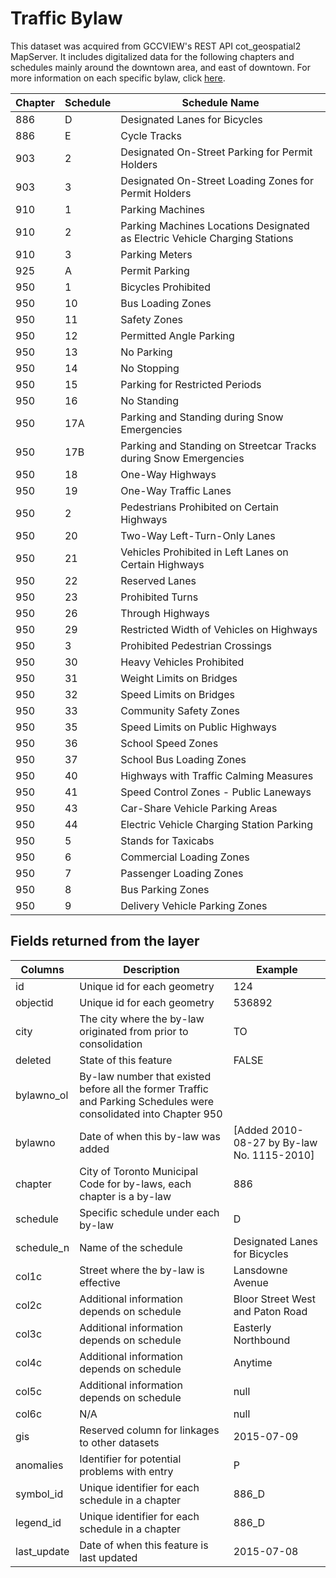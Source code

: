 # Traffic Bylaw 

This dataset was acquired from GCCVIEW's REST API cot_geospatial2 MapServer. It includes digitalized data for the following chapters and schedules mainly around the downtown area, and east of downtown. For more information on each specific bylaw, click [here](https://www.toronto.ca/legdocs/bylaws/lawmcode.htm#III).


| Chapter | Schedule | Schedule Name                                                                 |
|---------|----------|-------------------------------------------------------------------------------|
| 886     | D        | Designated Lanes for Bicycles                                                 |
| 886     | E        | Cycle Tracks                                                                  |
| 903     | 2        | Designated On-Street Parking for   Permit Holders                             |
| 903     | 3        | Designated On-Street Loading Zones for   Permit Holders                       |
| 910     | 1        | Parking Machines                                                              |
| 910     | 2        | Parking Machines Locations Designated   as Electric Vehicle Charging Stations |
| 910     | 3        | Parking Meters                                                                |
| 925     | A        | Permit Parking                                                                |
| 950     | 1        | Bicycles Prohibited                                                           |
| 950     | 10       | Bus Loading Zones                                                             |
| 950     | 11       | Safety Zones                                                                  |
| 950     | 12       | Permitted Angle Parking                                                       |
| 950     | 13       | No Parking                                                                    |
| 950     | 14       | No Stopping                                                                   |
| 950     | 15       | Parking for Restricted Periods                                                |
| 950     | 16       | No Standing                                                                   |
| 950     | 17A      | Parking and Standing during Snow   Emergencies                                |
| 950     | 17B      | Parking and Standing on Streetcar   Tracks during Snow Emergencies            |
| 950     | 18       | One-Way Highways                                                              |
| 950     | 19       | One-Way Traffic Lanes                                                         |
| 950     | 2        | Pedestrians Prohibited on Certain   Highways                                  |
| 950     | 20       | Two-Way Left-Turn-Only Lanes                                                  |
| 950     | 21       | Vehicles Prohibited in Left Lanes on   Certain Highways                       |
| 950     | 22       | Reserved Lanes                                                                |
| 950     | 23       | Prohibited Turns                                                              |
| 950     | 26       | Through Highways                                                              |
| 950     | 29       | Restricted Width of Vehicles on   Highways                                    |
| 950     | 3        | Prohibited Pedestrian Crossings                                               |
| 950     | 30       | Heavy Vehicles Prohibited                                                     |
| 950     | 31       | Weight Limits on Bridges                                                      |
| 950     | 32       | Speed Limits on Bridges                                                       |
| 950     | 33       | Community Safety Zones                                                        |
| 950     | 35       | Speed Limits on Public Highways                                               |
| 950     | 36       | School Speed Zones                                                            |
| 950     | 37       | School Bus Loading Zones                                                      |
| 950     | 40       | Highways with Traffic Calming Measures                                        |
| 950     | 41       | Speed Control Zones - Public Laneways                                         |
| 950     | 43       | Car-Share Vehicle Parking Areas                                               |
| 950     | 44       | Electric Vehicle Charging Station   Parking                                   |
| 950     | 5        | Stands for Taxicabs                                                           |
| 950     | 6        | Commercial Loading Zones                                                      |
| 950     | 7        | Passenger Loading Zones                                                       |
| 950     | 8        | Bus Parking Zones                                                             |
| 950     | 9        | Delivery Vehicle Parking Zones                                                |

## Fields returned from the layer

| Columns     | Description                                                            | Example                                    |
|-------------|------------------------------------------------------------------------|--------------------------------------------|
| id          | Unique id for each geometry                                            | 124                                        |
| objectid    | Unique id for each geometry                                            | 536892                                     |
| city        | The city where the by-law originated from prior to consolidation                                                      | TO                                         |
| deleted     | State of this feature                                                  | FALSE                                      |
| bylawno_ol  | By-law number that existed before all the former Traffic and Parking Schedules were consolidated into Chapter 950                                                      |                                            |
| bylawno     | Date of when this by-law was added                                     | [Added 2010-08-27 by By-law No. 1115-2010] |
| chapter     | City of Toronto Municipal Code for by-laws, each chapter is a   by-law | 886                                        |
| schedule    | Specific schedule under each by-law                                    | D                                          |
| schedule_n  | Name of the schedule                                                   | Designated Lanes for Bicycles              |
| col1c       | Street where the by-law is effective                                   | Lansdowne Avenue                           |
| col2c       | Additional information depends on schedule                             | Bloor Street West and Paton Road           |
| col3c       | Additional information depends on schedule                             | Easterly Northbound                        |
| col4c       | Additional information depends on schedule                             | Anytime                                    |
| col5c       | Additional information depends on schedule                             | null                                       |
| col6c       | N/A                                                                    | null                                       |
| gis         | Reserved column for linkages to other datasets                                                   | 2015-07-09                                 |
| anomalies   | Identifier for potential problems with entry                                                   | P                                          |
| symbol_id   | Unique identifier for each schedule in a chapter                       | 886_D                                      |
| legend_id   | Unique identifier for each schedule in a chapter                       | 886_D                                      |
| last_update | Date of when this feature is last updated                              | 2015-07-08                                 |
